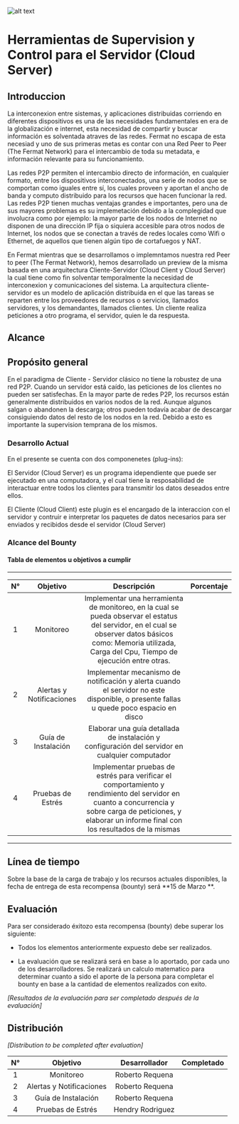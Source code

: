 ![alt text](https://github.com/bitDubai/media-kit/blob/master/MediaKit/Fermat%20Branding/Fermat%20Logotype/Fermat_Logo_3D.png "Fermat Logo")

# Herramientas de Supervision y Control para el Servidor (Cloud Server)

## Introduccion

La interconexion entre sistemas, y aplicaciones distribuidas corriendo en diferentes dispositivos es una de las necesidades fundamentales en era de la globalización e internet, esta necesidad de compartir y buscar información es solventada atraves de las redes. Fermat no escapa de esta necesiad y uno de sus primeras metas es contar con una Red Peer to Peer (The Fermat Network) para el intercambio de toda su metadata, e información relevante para su funcionamiento.

Las redes P2P permiten el intercambio directo de información, en cualquier formato, entre los dispositivos interconectados, una serie de nodos que se comportan como iguales entre sí, los cuales proveen y aportan el ancho de banda y computo distribuido para los recursos que hacen funcionar la red. Las redes P2P tienen muchas ventajas grandes e importantes, pero una de sus mayores problemas es su implemetación debido a la complegidad que involucra como por ejemplo: la mayor parte de los nodos de Internet no disponen de una dirección IP fija o siquiera accesible para otros nodos de Internet,  los nodos que se conectan a través de redes locales como Wifi o Ethernet, de aquellos que tienen algún tipo de cortafuegos y NAT. 

En Fermat mientras que se desarrollamos o implemntamos nuestra red Peer to peer (The Fermat Network), hemos desarrollado un preview de la misma basada en una arquitectura Cliente-Servidor (Cloud Client y Cloud Server) la cual tiene como fin solventar temporalmente la necesidad de interconexion y comunicaciones del sistema. La arquitectura cliente-servidor es un modelo de aplicación distribuida en el que las tareas se reparten entre los proveedores de recursos o servicios, llamados servidores, y los demandantes, llamados clientes. Un cliente realiza peticiones a otro programa, el servidor, quien le da respuesta.

## Alcance

## Propósito general

En el paradigma de Cliente - Servidor clásico no tiene la robustez de una red P2P. Cuando un servidor está caído, las peticiones de los clientes no pueden ser satisfechas. En la mayor parte de redes P2P, los recursos están generalmente distribuidos en varios nodos de la red. Aunque algunos salgan o abandonen la descarga; otros pueden todavía acabar de descargar consiguiendo datos del resto de los nodos en la red. Debido a esto es importante la supervision temprana de los mismos.

### Desarrollo Actual

En el presente se cuenta con dos componenetes (plug-ins):

El Servidor (Cloud Server) es un programa idependiente que puede ser ejecutado en una computadora, y el cual tiene la resposabilidad de interactuar entre todos los clientes para transmitir los datos deseados entre ellos.

El Cliente (Cloud Client) este plugin es el encargado de la interaccion con el servidor y contruir e interpretar los paquetes de datos necesarios para ser enviados y recibidos desde el servidor (Cloud Server)

### Alcance del Bounty

#### Tabla de elementos u objetivos a cumplir



---
| N° | Objetivo | Descripción | Porcentaje |
|:--:|:--------:|:-----------:|:-------------:|
| 1 |Monitoreo	| Implementar una herramienta de monitoreo, en la cual se pueda observar el estatus del servidor, en el cual se observer datos básicos como: Memoria utilizada, Carga del Cpu, Tiempo de ejecución entre otras.|  |
| 2 | Alertas y Notificaciones | Implementar mecanismo de notificación y alerta  cuando el servidor no este disponible, o presente fallas u quede poco espacio en disco |  |
|3| Guía de Instalación | Elaborar una guía detallada de instalación y configuración del servidor en cualquier computador | |
|4| Pruebas de Estrés |	Implementar pruebas de estrés para verificar el comportamiento y rendimiento del servidor en cuanto a concurrencia y sobre carga de peticiones, y elaborar un informe final con los resultados de la mismas  |  |
---

## Línea de tiempo

Sobre la base de la carga de trabajo y los recursos actuales disponibles, la fecha de entrega de esta recompensa (bounty) será **15 de Marzo **.

## Evaluación

Para ser considerado éxitozo esta recompensa (bounty) debe superar los siguiente:

* Todos los elementos anteriormente expuesto debe ser realizados.

* La evaluación que se realizará será en base a lo aportado, por cada uno de los desarrolladores. Se realizará un calculo matematico para determinar cuanto a sido el aporte de la persona para completar el bounty en base a la cantidad de elementos realizados con exito.


*[Resultados de la evaluación para ser completado después de la evaluación]*

## Distribución

*[Distribution to be completed after evaluation]*

| N° | Objetivo  | Desarrollador | Completado |
|:--:|:---------:|:-------------:| :-------------:|
| 1  | Monitoreo | Roberto Requena ||
| 2  | Alertas y Notificaciones | Roberto Requena | |
| 3  | Guía de Instalación | Roberto Requena | |
| 4  | Pruebas de Estrés | Hendry Rodriguez | |
